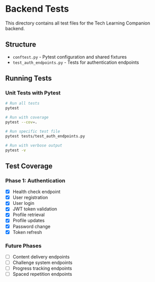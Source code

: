 # Backend Tests

This directory contains all test files for the Tech Learning Companion backend.

## Structure

- `conftest.py` - Pytest configuration and shared fixtures
- `test_auth_endpoints.py` - Tests for authentication endpoints

## Running Tests

### Unit Tests with Pytest
```bash
# Run all tests
pytest

# Run with coverage
pytest --cov=.

# Run specific test file
pytest tests/test_auth_endpoints.py

# Run with verbose output
pytest -v
```


## Test Coverage

### Phase 1: Authentication
- [x] Health check endpoint
- [x] User registration
- [x] User login
- [x] JWT token validation
- [x] Profile retrieval
- [x] Profile updates
- [x] Password change
- [x] Token refresh

### Future Phases
- [ ] Content delivery endpoints
- [ ] Challenge system endpoints
- [ ] Progress tracking endpoints
- [ ] Spaced repetition endpoints